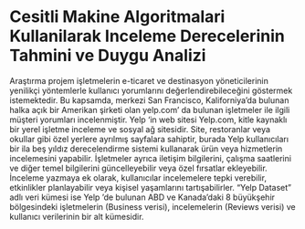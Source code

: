 # Cesitli Makine Algoritmalari Kullanilarak Inceleme Derecelerinin Tahmini ve Duygu Analizi

Araştırma projem işletmelerin e-ticaret ve destinasyon yöneticilerinin yenilikçi yöntemlerle kullanıcı yorumlarını değerlendirebileceğini göstermek istemektedir. Bu kapsamda, merkezi San Francisco, Kaliforniya’da bulunan halka açık bir Amerikan şirketi olan yelp.com’ da bulunan işletmeler ile ilgili müşteri yorumları incelenmiştir. Yelp ‘in web sitesi Yelp.com, kitle kaynaklı bir yerel işletme inceleme ve sosyal ağ sitesidir. Site, restoranlar veya okullar gibi özel yerlere ayrılmış sayfalara sahiptir, burada Yelp kullanıcıları bir ila beş yıldız derecelendirme sistemi kullanarak ürün veya hizmetlerin incelemesini yapabilir. İşletmeler ayrıca iletişim bilgilerini, çalışma saatlerini ve diğer temel bilgilerini güncelleyebilir veya özel fırsatlar ekleyebilir. İnceleme yazmaya ek olarak, kullanıcılar incelemelere tepki verebilir, etkinlikler planlayabilir veya kişisel yaşamlarını tartışabilirler. “Yelp Dataset” adlı veri kümesi ise Yelp ’de bulunan ABD ve Kanada’daki 8 büyükşehir bölgesindeki işletmelerin (Business verisi), incelemelerin (Reviews verisi) ve kullanıcı verilerinin bir alt kümesidir.
